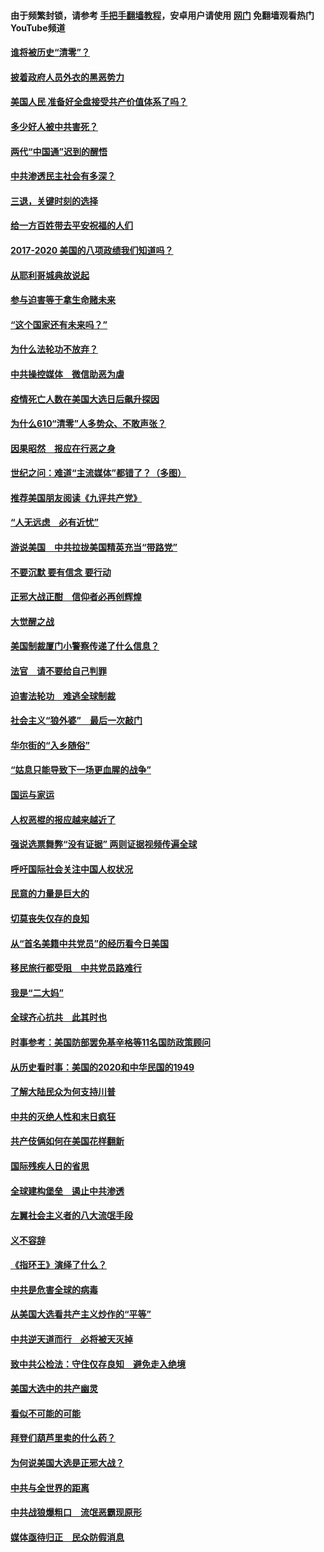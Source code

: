 #### 由于频繁封锁，请参考 [手把手翻墙教程](https://github.com/gfw-breaker/guides/wiki/)，安卓用户请使用 [网门](https://github.com/gfw-breaker/nogfw/blob/master/dl.md?t=01311600) 免翻墙观看热门YouTube频道 

#### [谁将被历史“清零”？](../pages/73/417485.md?t=01311600) 

#### [披着政府人员外衣的黑恶势力](../pages/73/417442.md?t=01311600) 

#### [美国人民 准备好全盘接受共产价值体系了吗？](../pages/73/417491.md?t=01311600) 

#### [多少好人被中共害死？](../pages/73/417144.md?t=01311600) 

#### [两代“中国通”迟到的醒悟](../pages/73/417064.md?t=01311600) 

#### [中共渗透民主社会有多深？](../pages/73/417063.md?t=01311600) 

#### [三退，关键时刻的选择](../pages/73/416969.md?t=01311600) 

#### [给一方百姓带去平安祝福的人们](../pages/73/416941.md?t=01311600) 

#### [2017-2020  美国的八项政绩我们知道吗？](../pages/73/416968.md?t=01311600) 

#### [从耶利哥城典故说起](../pages/73/416892.md?t=01311600) 

#### [参与迫害等于拿生命赌未来](../pages/73/416856.md?t=01311600) 

#### [“这个国家还有未来吗？”](../pages/73/416852.md?t=01311600) 

#### [为什么法轮功不放弃？](../pages/73/416864.md?t=01311600) 

#### [中共操控媒体　微信助恶为虐](../pages/73/416724.md?t=01311600) 

#### [疫情死亡人数在美国大选日后飙升探因](../pages/73/416606.md?t=01311600) 

#### [为什么610“清零”人多势众、不敢声张？](../pages/73/416632.md?t=01311600) 

#### [因果昭然　报应在行恶之身](../pages/73/416582.md?t=01311600) 

#### [世纪之问：难道“主流媒体”都错了？（多图）](../pages/73/416571.md?t=01311600) 

#### [推荐美国朋友阅读《九评共产党》](../pages/73/416510.md?t=01311600) 

#### [“人无远虑　必有近忧”](../pages/73/416513.md?t=01311600) 

#### [游说美国　中共拉拢美国精英充当“带路党”](../pages/73/416529.md?t=01311600) 

#### [不要沉默 要有信念 要行动](../pages/73/416457.md?t=01311600) 

#### [正邪大战正酣　信仰者必再创辉煌](../pages/73/416433.md?t=01311600) 

#### [大觉醒之战](../pages/73/416456.md?t=01311600) 

#### [美国制裁厦门小警察传递了什么信息？](../pages/73/416432.md?t=01311600) 

#### [法官　请不要给自己判罪](../pages/73/416379.md?t=01311600) 

#### [迫害法轮功　难逃全球制裁](../pages/73/416380.md?t=01311600) 

#### [社会主义“狼外婆”　最后一次敲门](../pages/73/416394.md?t=01311600) 

#### [华尔街的“入乡随俗”](../pages/73/416395.md?t=01311600) 

#### [“姑息只能导致下一场更血腥的战争”](../pages/73/416223.md?t=01311600) 

#### [国运与家运](../pages/73/416224.md?t=01311600) 

#### [人权恶棍的报应越来越近了](../pages/73/416276.md?t=01311600) 

#### [强说选票舞弊“没有证据” 两则证据视频传遍全球](../pages/73/416227.md?t=01311600) 

#### [呼吁国际社会关注中国人权状况](../pages/73/416135.md?t=01311600) 

#### [民意的力量是巨大的](../pages/73/416222.md?t=01311600) 

#### [切莫丧失仅存的良知](../pages/73/416134.md?t=01311600) 

#### [从“首名美籍中共党员”的经历看今日美国](../pages/73/416114.md?t=01311600) 

#### [移民旅行都受阻　中共党员路难行](../pages/73/416033.md?t=01311600) 

#### [我是“二大妈”](../pages/73/415529.md?t=01311600) 

#### [全球齐心抗共　此其时也](../pages/73/415989.md?t=01311600) 

#### [时事参考：美国防部罢免基辛格等11名国防政策顾问](../pages/73/415970.md?t=01311600) 

#### [从历史看时事：美国的2020和中华民国的1949](../pages/73/415949.md?t=01311600) 

#### [了解大陆民众为何支持川普](../pages/73/415950.md?t=01311600) 

#### [中共的灭绝人性和末日疯狂](../pages/73/415944.md?t=01311600) 

#### [共产伎俩如何在美国花样翻新](../pages/73/415908.md?t=01311600) 

#### [国际残疾人日的省思](../pages/73/415849.md?t=01311600) 

#### [全球建构堡垒　遏止中共渗透](../pages/73/415850.md?t=01311600) 

#### [左翼社会主义者的八大流氓手段](../pages/73/415802.md?t=01311600) 

#### [义不容辞](../pages/73/415807.md?t=01311600) 

#### [《指环王》演绎了什么？](../pages/73/415739.md?t=01311600) 

#### [中共是危害全球的病毒](../pages/73/415569.md?t=01311600) 

#### [从美国大选看共产主义炒作的“平等”](../pages/73/415654.md?t=01311600) 

#### [中共逆天道而行　必将被天灭掉](../pages/73/415626.md?t=01311600) 

#### [致中共公检法：守住仅存良知　避免走入绝境](../pages/73/415627.md?t=01311600) 

#### [美国大选中的共产幽灵](../pages/73/415618.md?t=01311600) 

#### [看似不可能的可能](../pages/73/415619.md?t=01311600) 

#### [拜登们葫芦里卖的什么药？](../pages/73/415531.md?t=01311600) 

#### [为何说美国大选是正邪大战？](../pages/73/415530.md?t=01311600) 

#### [中共与全世界的距离](../pages/73/415435.md?t=01311600) 

#### [中共战狼爆粗口　流氓恶霸现原形](../pages/73/415426.md?t=01311600) 

#### [媒体亟待归正　民众防假消息](../pages/73/415402.md?t=01311600) 

